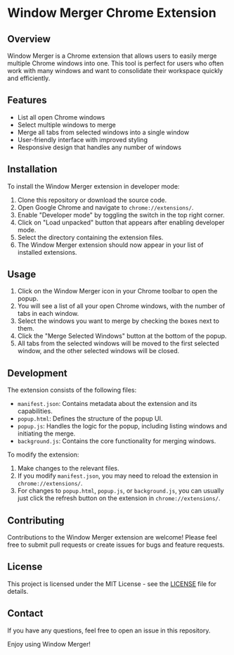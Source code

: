 # Window Merger Chrome Extension

## Overview

Window Merger is a Chrome extension that allows users to easily merge multiple Chrome windows into one. This tool is perfect for users who often work with many windows and want to consolidate their workspace quickly and efficiently.

## Features

- List all open Chrome windows
- Select multiple windows to merge
- Merge all tabs from selected windows into a single window
- User-friendly interface with improved styling
- Responsive design that handles any number of windows

## Installation

To install the Window Merger extension in developer mode:

1. Clone this repository or download the source code.
2. Open Google Chrome and navigate to `chrome://extensions/`.
3. Enable "Developer mode" by toggling the switch in the top right corner.
4. Click on "Load unpacked" button that appears after enabling developer mode.
5. Select the directory containing the extension files.
6. The Window Merger extension should now appear in your list of installed extensions.

## Usage

1. Click on the Window Merger icon in your Chrome toolbar to open the popup.
2. You will see a list of all your open Chrome windows, with the number of tabs in each window.
3. Select the windows you want to merge by checking the boxes next to them.
4. Click the "Merge Selected Windows" button at the bottom of the popup.
5. All tabs from the selected windows will be moved to the first selected window, and the other selected windows will be closed.

## Development

The extension consists of the following files:

- `manifest.json`: Contains metadata about the extension and its capabilities.
- `popup.html`: Defines the structure of the popup UI.
- `popup.js`: Handles the logic for the popup, including listing windows and initiating the merge.
- `background.js`: Contains the core functionality for merging windows.

To modify the extension:

1. Make changes to the relevant files.
2. If you modify `manifest.json`, you may need to reload the extension in `chrome://extensions/`.
3. For changes to `popup.html`, `popup.js`, or `background.js`, you can usually just click the refresh button on the extension in `chrome://extensions/`.

## Contributing

Contributions to the Window Merger extension are welcome! Please feel free to submit pull requests or create issues for bugs and feature requests.

## License

This project is licensed under the MIT License - see the [LICENSE](LICENSE) file for details.

## Contact

If you have any questions, feel free to open an issue in this repository.

Enjoy using Window Merger!